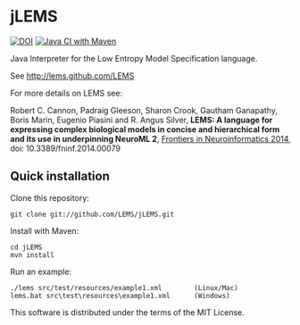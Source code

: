 jLEMS
=====

[![DOI](https://zenodo.org/badge/DOI/10.5281/zenodo.3550993.svg)](https://doi.org/10.5281/zenodo.3550993)
[![Java CI with Maven](https://github.com/LEMS/jLEMS/actions/workflows/ci.yml/badge.svg)](https://github.com/LEMS/jLEMS/actions/workflows/ci.yml)

Java Interpreter for the Low Entropy Model Specification language.

See http://lems.github.com/LEMS

For more details on LEMS see: 

Robert C. Cannon, Padraig Gleeson, Sharon Crook, Gautham Ganapathy, Boris Marin, Eugenio Piasini and R. Angus Silver, 
**LEMS: A language for expressing complex biological models in concise and hierarchical form and its use in underpinning NeuroML 2**, 
[Frontiers in Neuroinformatics 2014](http://journal.frontiersin.org/Journal/10.3389/fninf.2014.00079/abstract), doi: 10.3389/fninf.2014.00079

Quick installation
------------------

Clone this repository:

    git clone git://github.com/LEMS/jLEMS.git

Install with Maven:

    cd jLEMS
    mvn install

Run an example:

    ./lems src/test/resources/example1.xml        (Linux/Mac)
    lems.bat src\test\resources\example1.xml      (Windows)

This software is distributed under the terms of the MIT License.

